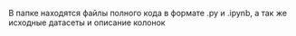 В папке находятся файлы полного кода в формате .py и .ipynb, а так же исходные датасеты и описание колонок
